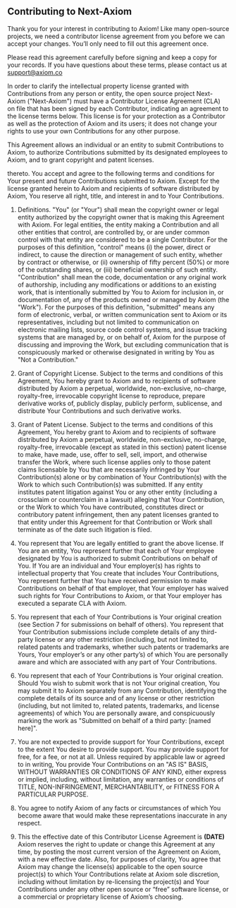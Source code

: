 ## Contributing to Next-Axiom

Thank you for your interest in contributing to Axiom! Like many open-source projects, we need a contributor license agreement from you before we can accept your changes. You’ll only need to fill out this agreement once.

Please read this agreement carefully before signing and keep a copy for your records. If you have questions about these terms, please contact us at [support@axiom.co](mailto:support@axiom.co)

In order to clarify the intellectual property license granted with Contributions from any person or entity, the open source project Next-Axiom ("Next-Axiom") must have a Contributor License Agreement (CLA) on file that has been signed by each Contributor, indicating an agreement to the license terms below. This license is for your protection as a Contributor as well as the protection of Axiom and its users; it does not change your rights to use your own Contributions for any other purpose.

This Agreement allows an individual or an entity to submit Contributions to Axiom, to authorize Contributions submitted by its designated employees to Axiom, and to grant copyright and patent licenses.

thereto. You accept and agree to the following terms and conditions for Your present and future Contributions submitted to Axiom. Except for the license granted herein to Axiom and recipients of software distributed by Axiom, You reserve all right, title, and interest in and to Your Contributions.

1. Definitions. "You" (or "Your") shall mean the copyright owner or legal entity authorized by the copyright owner that is making this Agreement with Axiom. For legal entities, the entity making a Contribution and all other entities that control, are controlled by, or are under common control with that entity are considered to be a single Contributor. For the purposes of this definition, "control" means (i) the power, direct or indirect, to cause the direction or management of such entity, whether by contract or otherwise, or (ii) ownership of fifty percent (50%) or more of the outstanding shares, or (iii) beneficial ownership of such entity. "Contribution" shall mean the code, documentation or any original work of authorship, including any modifications or additions to an existing work, that is intentionally submitted by You to Axiom for inclusion in, or documentation of, any of the products owned or managed by Axiom (the "Work"). For the purposes of this definition, "submitted" means any form of electronic, verbal, or written communication sent to Axiom or its representatives, including but not limited to communication on electronic mailing lists, source code control systems, and issue tracking systems that are managed by, or on behalf of, Axiom for the purpose of discussing and improving the Work, but excluding communication that is conspicuously marked or otherwise designated in writing by You as "Not a Contribution."

1. Grant of Copyright License. Subject to the terms and conditions of this Agreement, You hereby grant to Axiom and to recipients of software distributed by Axiom a perpetual, worldwide, non-exclusive, no-charge, royalty-free, irrevocable copyright license to reproduce, prepare derivative works of, publicly display, publicly perform, sublicense, and distribute Your Contributions and such derivative works.
2. Grant of Patent License. Subject to the terms and conditions of this Agreement, You hereby grant to Axiom and to recipients of software distributed by Axiom a perpetual, worldwide, non-exclusive, no-charge, royalty-free, irrevocable (except as stated in this section) patent license to make, have made, use, offer to sell, sell, import, and otherwise transfer the Work, where such license applies only to those patent claims licensable by You that are necessarily infringed by Your Contribution(s) alone or by combination of Your Contribution(s) with the Work to which such Contribution(s) was submitted. If any entity institutes patent litigation against You or any other entity (including a crossclaim or counterclaim in a lawsuit) alleging that Your Contribution, or the Work to which You have contributed, constitutes direct or contributory patent infringement, then any patent licenses granted to that entity under this Agreement for that Contribution or Work shall terminate as of the date such litigation is filed.
3. You represent that You are legally entitled to grant the above license. If You are an entity, You represent further that each of Your employee designated by You is authorized to submit Contributions on behalf of You. If You are an individual and Your employer(s) has rights to intellectual property that You create that includes Your Contributions, You represent further that You have received permission to make Contributions on behalf of that employer, that Your employer has waived such rights for Your Contributions to Axiom, or that Your employer has executed a separate CLA with Axiom.
4. You represent that each of Your Contributions is Your original creation (see Section 7 for submissions on behalf of others). You represent that Your Contribution submissions include complete details of any third-party license or any other restriction (including, but not limited to, related patents and trademarks, whether such patents or trademarks are Yours, Your employer’s or any other party’s) of which You are personally aware and which are associated with any part of Your Contributions.
5. You represent that each of Your Contributions is Your original creation. Should You wish to submit work that is not Your original creation, You may submit it to Axiom separately from any Contribution, identifying the complete details of its source and of any license or other restriction (including, but not limited to, related patents, trademarks, and license agreements) of which You are personally aware, and conspicuously marking the work as "Submitted on behalf of a third party: [named here]".
6. You are not expected to provide support for Your Contributions, except to the extent You desire to provide support. You may provide support for free, for a fee, or not at all. Unless required by applicable law or agreed to in writing, You provide Your Contributions on an "AS IS" BASIS, WITHOUT WARRANTIES OR CONDITIONS OF ANY KIND, either express or implied, including, without limitation, any warranties or conditions of TITLE, NON-INFRINGEMENT, MERCHANTABILITY, or FITNESS FOR A PARTICULAR PURPOSE.
7. You agree to notify Axiom of any facts or circumstances of which You become aware that would make these representations inaccurate in any respect.
8. This the effective date of this Contributor License Agreement is **(DATE)** Axiom reserves the right to update or change this Agreement at any time, by posting the most current version of the Agreement on Axiom, with a new effective date. Also, for purposes of clarity, You agree that Axiom may change the license(s) applicable to the open source project(s) to which Your Contributions relate at Axiom sole discretion, including without limitation by re-licensing the project(s) and Your Contributions under any other open source or “free” software license, or a commercial or proprietary license of Axiom’s choosing.